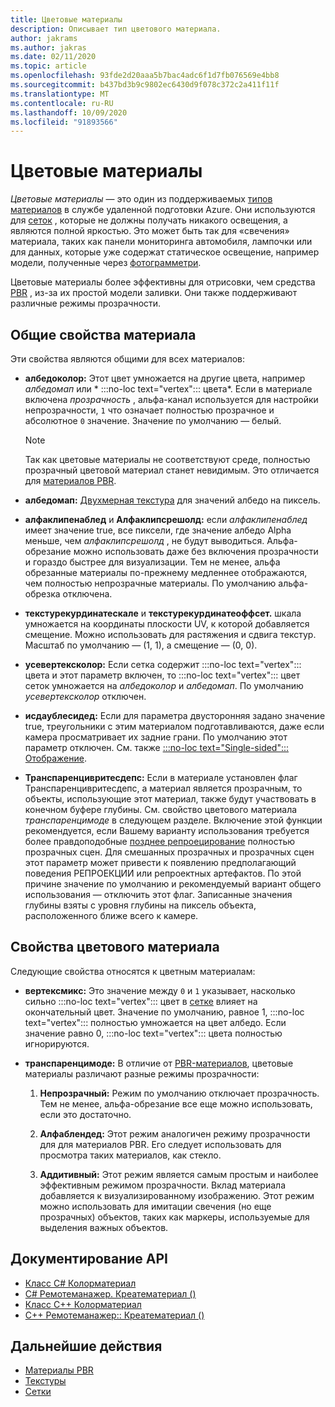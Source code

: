 ```yaml
---
title: Цветовые материалы
description: Описывает тип цветового материала.
author: jakrams
ms.author: jakras
ms.date: 02/11/2020
ms.topic: article
ms.openlocfilehash: 93fde2d20aaa5b7bac4adc6f1d7fb076569e4bb8
ms.sourcegitcommit: b437bd3b9c9802ec6430d9f078c372c2a411f11f
ms.translationtype: MT
ms.contentlocale: ru-RU
ms.lasthandoff: 10/09/2020
ms.locfileid: "91893566"
---
```

# <a name="color-materials"></a>Цветовые материалы

*Цветовые материалы* — это один из поддерживаемых [типов материалов](../../concepts/materials.md) в службе удаленной подготовки Azure. Они используются для [сеток](../../concepts/meshes.md) , которые не должны получать никакого освещения, а являются полной яркостью. Это может быть так для «свечения» материала, таких как панели мониторинга автомобиля, лампочки или для данных, которые уже содержат статическое освещение, например модели, полученные через [фотограмметри](https://en.wikipedia.org/wiki/Photogrammetry).

Цветовые материалы более эффективны для отрисовки, чем средства [PBR](pbr-materials.md) , из-за их простой модели заливки. Они также поддерживают различные режимы прозрачности.

## <a name="common-material-properties"></a>Общие свойства материала

Эти свойства являются общими для всех материалов:

* **албедоколор:** Этот цвет умножается на другие цвета, например *албедомап* или * :::no-loc text="vertex"::: цвета*. Если в материале включена *прозрачность* , альфа-канал используется для настройки непрозрачности, `1` что означает полностью прозрачное и абсолютное `0` значение. Значение по умолчанию — белый.

  > [!NOTE]
  > Так как цветовые материалы не соответствуют среде, полностью прозрачный цветовой материал станет невидимым. Это отличается для [материалов PBR](pbr-materials.md).

* **албедомап:** [Двухмерная текстура](../../concepts/textures.md) для значений албедо на пиксель.

* **алфаклипенаблед** и **Алфаклипсрешолд:** если *алфаклипенаблед* имеет значение true, все пиксели, где значение албедо Alpha меньше, чем *алфаклипсрешолд* , не будут выводиться. Альфа-обрезание можно использовать даже без включения прозрачности и гораздо быстрее для визуализации. Тем не менее, альфа обрезанные материалы по-прежнему медленнее отображаются, чем полностью непрозрачные материалы. По умолчанию альфа-обрезка отключена.

* **текстурекурдинатескале** и **текстурекурдинатеоффсет.** шкала умножается на координаты плоскости UV, к которой добавляется смещение. Можно использовать для растяжения и сдвига текстур. Масштаб по умолчанию — (1, 1), а смещение — (0, 0).

* **усевертексколор:** Если сетка содержит :::no-loc text="vertex"::: цвета и этот параметр включен, то :::no-loc text="vertex"::: цвет сеток умножается на *албедоколор* и *албедомап*. По умолчанию *усевертексколор* отключен.

* **исдаублесидед:** Если для параметра двусторонняя задано значение true, треугольники с этим материалом подготавливаются, даже если камера просматривает их задние грани. По умолчанию этот параметр отключен. См. также [ :::no-loc text="Single-sided"::: Отображение](single-sided-rendering.md).

* **Транспаренцивритесдепс:** Если в материале установлен флаг Транспаренцивритесдепс, а материал является прозрачным, то объекты, использующие этот материал, также будут участвовать в конечном буфере глубины. См. свойство цветового материала *транспаренцимоде* в следующем разделе. Включение этой функции рекомендуется, если Вашему варианту использования требуется более правдоподобные [позднее репроецирование](late-stage-reprojection.md) полностью прозрачных сцен. Для смешанных прозрачных и прозрачных сцен этот параметр может привести к появлению предполагающий поведения РЕПРОЕКЦИИ или репроектных артефактов. По этой причине значение по умолчанию и рекомендуемый вариант общего использования — отключить этот флаг. Записанные значения глубины взяты с уровня глубины на пиксель объекта, расположенного ближе всего к камере.

## <a name="color-material-properties"></a>Свойства цветового материала

Следующие свойства относятся к цветным материалам:

* **вертексмикс:** Это значение между `0` и `1` указывает, насколько сильно :::no-loc text="vertex"::: цвет в [сетке](../../concepts/meshes.md) влияет на окончательный цвет. Значение по умолчанию, равное 1, :::no-loc text="vertex"::: полностью умножается на цвет албедо. Если значение равно 0, :::no-loc text="vertex"::: цвета полностью игнорируются.

* **транспаренцимоде:** В отличие от [PBR-материалов](pbr-materials.md), цветовые материалы различают разные режимы прозрачности:

  1. **Непрозрачный:** Режим по умолчанию отключает прозрачность. Тем не менее, альфа-обрезание все еще можно использовать, если это достаточно.
  
  1. **Алфаблендед:** Этот режим аналогичен режиму прозрачности для для материалов PBR. Его следует использовать для просмотра таких материалов, как стекло.

  1. **Аддитивный:** Этот режим является самым простым и наиболее эффективным режимом прозрачности. Вклад материала добавляется к визуализированному изображению. Этот режим можно использовать для имитации свечения (но еще прозрачных) объектов, таких как маркеры, используемые для выделения важных объектов.

## <a name="api-documentation"></a>Документирование API

* [Класс C# Колорматериал](https://docs.microsoft.com/dotnet/api/microsoft.azure.remoterendering.colormaterial)
* [C# Ремотеманажер. Креатематериал ()](https://docs.microsoft.com/dotnet/api/microsoft.azure.remoterendering.remotemanager.creatematerial)
* [Класс C++ Колорматериал](https://docs.microsoft.com/cpp/api/remote-rendering/colormaterial)
* [C++ Ремотеманажер:: Креатематериал ()](https://docs.microsoft.com/cpp/api/remote-rendering/remotemanager#creatematerial)

## <a name="next-steps"></a>Дальнейшие действия

* [Материалы PBR](pbr-materials.md)
* [Текстуры](../../concepts/textures.md)
* [Сетки](../../concepts/meshes.md)
